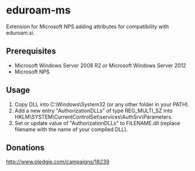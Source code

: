 eduroam-ms
==========

Extension for Microsoft NPS adding attributes for compatibility with eduroam.si.

## Prerequisites

* Microsoft Windows Server 2008 R2 _or_ Microsoft Windows Server 2012
* Microsoft NPS

## Usage

1. Copy DLL into C:\Windows\System32 (or any other folder in your PATH).
2. Add a new entry "AuthorizationDLLs" of type REG_MULTI_SZ into HKLM\SYSTEM\CurrentControlSet\services\AuthSrv\Parameters.
3. Set or update value of "AuthorizationDLLs" to FILENAME.dll (replace filename with the name of your compiled DLL).

## Donations

http://www.pledgie.com/campaigns/18239
